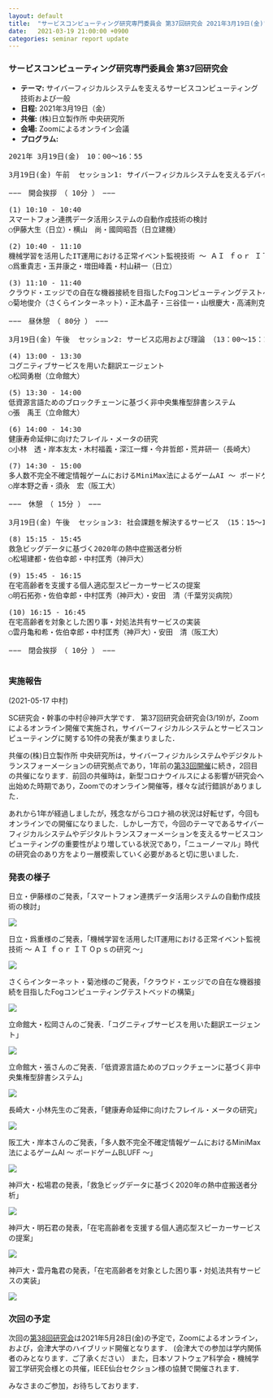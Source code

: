 ```yaml
---
layout: default
title:  "サービスコンピューティング研究専門委員会 第37回研究会 2021年3月19日(金)"
date:   2021-03-19 21:00:00 +0900
categories: seminar report update
---
```


### サービスコンピューティング研究専門委員会 第37回研究会
- __テーマ:__ サイバーフィジカルシステムを支えるサービスコンピューティング技術および一般
- __日程:__ 2021年3月19日（金）
- __共催:__ (株)日立製作所 中央研究所
- __会場:__ Zoomによるオンライン会議
- __プログラム:__

<pre>
2021年 3月19日(金)　10：00～16：55

3月19日(金) 午前  セッション1: サイバーフィジカルシステムを支えるデバイス・エッジ・クラウド連携技術と運用 （10：00～13：00）

−−−　開会挨拶　（ 10分 ）　−−−

(1) 10:10 - 10:40
スマートフォン連携データ活用システムの自動作成技術の検討
○伊藤大生（日立）・横山　尚・國岡昭吾（日立建機）

(2) 10:40 - 11:10
機械学習を活用したIT運用における正常イベント監視技術 ～ ＡＩ ｆｏｒ ＩＴ Oｐｓの研究 ～
○爲重貴志・玉井康之・増田峰義・村山耕一（日立）

(3) 11:10 - 11:40
クラウド・エッジでの自在な機器接続を目指したFogコンピューティングテストベッドの構築
○菊地俊介（さくらインターネット）・正木晶子・三谷佳一・山根慶大・高浦則克（日立）

−−−　昼休憩　（ 80分 ）　−−−

3月19日(金) 午後  セッション2: サービス応用および理論 （13：00～15：15）

(4) 13:00 - 13:30
コグニティブサービスを用いた翻訳エージェント
○松岡勇樹（立命館大）

(5) 13:30 - 14:00
低資源言語ためのブロックチェーンに基づく非中央集権型辞書システム
○張　禹王（立命館大）

(6) 14:00 - 14:30
健康寿命延伸に向けたフレイル・メータの研究
○小林　透・岸本友太・木村福義・深江一輝・今井哲郎・荒井研一（長崎大）

(7) 14:30 - 15:00
多人数不完全不確定情報ゲームにおけるMiniMax法によるゲームAI ～ ボードゲームBLUFF ～
○岸本野之香・須永　宏（阪工大）

−−−　休憩　（ 15分 ）　−−−

3月19日(金) 午後  セッション3: 社会課題を解決するサービス （15：15～16：55）

(8) 15:15 - 15:45
救急ビッグデータに基づく2020年の熱中症搬送者分析
○松場建都・佐伯幸郎・中村匡秀（神戸大）

(9) 15:45 - 16:15
在宅高齢者を支援する個人適応型スピーカーサービスの提案
○明石拓弥・佐伯幸郎・中村匡秀（神戸大）・安田　清（千葉労災病院）

(10) 16:15 - 16:45
在宅高齢者を対象とした困り事・対処法共有サービスの実装
○雲丹亀和希・佐伯幸郎・中村匡秀（神戸大）・安田　清（阪工大）

−−−　閉会挨拶　（ 10分 ）　−−−

</pre>

### 実施報告

(2021-05-17 中村)

SC研究会・幹事の中村＠神戸大学です．
第37回研究会研究会(3/19)が，Zoomによるオンライン開催で実施され，サイバーフィジカルシステムとサービスコンピューティングに関する10件の発表が集まりました．

共催の(株)日立製作所 中央研究所は，サイバーフィジカルシステムやデジタルトランスフォーメーションの研究拠点であり，1年前の[第33回開催](/seminar/report/update/2020/03/16/report-of-seminar.html)に続き，2回目の共催になります．前回の共催時は，新型コロナウイルスによる影響が研究会へ出始めた時期であり，Zoomでのオンライン開催等，様々な試行錯誤がありました．

あれから1年が経過しましたが，残念ながらコロナ禍の状況は好転せず，今回もオンラインでの開催になりました．しかし一方で，今回のテーマであるサイバーフィジカルシステムやデジタルトランスフォーメーションを支えるサービスコンピューティングの重要性がより増している状況であり，「ニューノーマル」時代の研究会のあり方をより一層模索していく必要があると切に思いました．


### 発表の様子

日立・伊藤様のご発表，「スマートフォン連携データ活用システムの自動作成技術の検討」

<img src="/assets/file/20210319/01_presen_itou.jpg">

日立・爲重様のご発表，「機械学習を活用したIT運用における正常イベント監視技術 ～ ＡＩ ｆｏｒ ＩＴ Oｐｓの研究 ～」

<img src="/assets/file/20210319/02_presen_tameshige.jpg">

さくらインターネット・菊池様のご発表，「クラウド・エッジでの自在な機器接続を目指したFogコンピューティングテストベッドの構築」

<img src="/assets/file/20210319/03_presen_kikuchi.jpg">

立命館大・松岡さんのご発表．「コグニティブサービスを用いた翻訳エージェント」

<img src="/assets/file/20210319/04_presen_matsuoka.jpg">

立命館大・張さんのご発表．「低資源言語ためのブロックチェーンに基づく非中央集権型辞書システム」

<img src="/assets/file/20210319/05_presen_chou.jpg">

長崎大・小林先生のご発表，「健康寿命延伸に向けたフレイル・メータの研究」

<img src="/assets/file/20210319/06_presen_kobayashi.jpg">

阪工大・岸本さんのご発表，「多人数不完全不確定情報ゲームにおけるMiniMax法によるゲームAI ～ ボードゲームBLUFF ～」

<img src="/assets/file/20210319/07_presen_kishimoto.jpg">

神戸大・松場君の発表，「救急ビッグデータに基づく2020年の熱中症搬送者分析」

<img src="/assets/file/20210319/08_presen_matsuba.jpg">

神戸大・明石君の発表，「在宅高齢者を支援する個人適応型スピーカーサービスの提案」

<img src="/assets/file/20210319/09_presen_akashi.jpg">

神戸大・雲丹亀君の発表，「在宅高齢者を対象とした困り事・対処法共有サービスの実装」

<img src="/assets/file/20210319/10_presen_unigame.jpg">


### 次回の予定

次回の[第38回研究会](https://www.ieice.org/ken/program/index.php?tgs_regid=794c9655354c6b6bc16133ea6b0b66def8f29d9ba704b62b364e7cbab72147eb&tgid=IEICE-SC)は2021年5月28日(金)の予定で，Zoomによるオンライン，および，会津大学のハイブリッド開催となります．
(会津大での参加は学内関係者のみとなります．ご了承ください）
また，日本ソフトウェア科学会・機械学習工学研究会様との共催，IEEE仙台セクション様の協賛で開催されます．

みなさまのご参加，お待ちしております．


